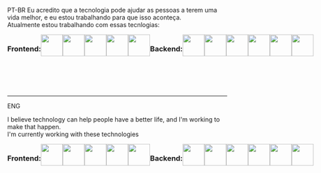  PT-BR
Eu acredito que a tecnologia pode ajudar as pessoas a terem uma vida melhor, e eu estou trabalhando para que isso aconteça.<br/>
Atualmente estou trabalhando com essas tecnlogias:

<div style="display:flex;">
  
 ### Frontend: 
<img style="cursor:text;" width='50px' height='50px'  src="https://cdn.jsdelivr.net/gh/devicons/devicon/icons/javascript/javascript-original.svg" />
<img  width='50px' height='50px' src="https://cdn.jsdelivr.net/gh/devicons/devicon/icons/react/react-original.svg" />
<img width='50px' height='50px' src="https://cdn.jsdelivr.net/gh/devicons/devicon/icons/nextjs/nextjs-original-wordmark.svg" />
<img width='50px' height='50px'  src="https://cdn.jsdelivr.net/gh/devicons/devicon/icons/sass/sass-original.svg" />
<img width='50px' height='50px'  src="https://cdn.jsdelivr.net/gh/devicons/devicon/icons/tailwindcss/tailwindcss-original-wordmark.svg" />

  
  ### Backend: <br/>
 <img width='50px' height='50px' src="https://cdn.jsdelivr.net/gh/devicons/devicon/icons/nodejs/nodejs-original.svg" />
  <img  width='50px' height='50px' src="https://cdn.jsdelivr.net/gh/devicons/devicon/icons/python/python-original.svg" />
  <img width='50px' height='50px' src="https://cdn.jsdelivr.net/gh/devicons/devicon/icons/postgresql/postgresql-original.svg" />
  <img width='50px' height='50px' src="https://cdn.jsdelivr.net/gh/devicons/devicon/icons/mongodb/mongodb-original.svg" />
  <img  width='50px' height='50px' src="https://cdn.jsdelivr.net/gh/devicons/devicon/icons/docker/docker-original.svg" />
  <img width='50px' height='50px' src="https://cdn.jsdelivr.net/gh/devicons/devicon/icons/amazonwebservices/amazonwebservices-original.svg" />
</div>

<br/>
<br/>
<br/>
<br/>

<hr style="color:green;"/>

ENG

I believe technology can help people have a better life, and I'm working to make that happen.<br/>
I'm currently working with these technologies

<div style="display:flex;">
  
 ### Frontend: 
<img width='50px' height='50px'  src="https://cdn.jsdelivr.net/gh/devicons/devicon/icons/javascript/javascript-original.svg" />
<img  width='50px' height='50px' src="https://cdn.jsdelivr.net/gh/devicons/devicon/icons/react/react-original.svg" />
<img width='50px' height='50px' src="https://cdn.jsdelivr.net/gh/devicons/devicon/icons/nextjs/nextjs-original-wordmark.svg" />
<img width='50px' height='50px'  src="https://cdn.jsdelivr.net/gh/devicons/devicon/icons/sass/sass-original.svg" />
<img width='50px' height='50px'  src="https://cdn.jsdelivr.net/gh/devicons/devicon/icons/tailwindcss/tailwindcss-original-wordmark.svg" />

  
  ### Backend: <br/>
 <img width='50px' height='50px' src="https://cdn.jsdelivr.net/gh/devicons/devicon/icons/nodejs/nodejs-original.svg" />
  <img  width='50px' height='50px' src="https://cdn.jsdelivr.net/gh/devicons/devicon/icons/python/python-original.svg" />
  <img width='50px' height='50px' src="https://cdn.jsdelivr.net/gh/devicons/devicon/icons/postgresql/postgresql-original.svg" />
  <img width='50px' height='50px' src="https://cdn.jsdelivr.net/gh/devicons/devicon/icons/mongodb/mongodb-original.svg" />
  <img  width='50px' height='50px' src="https://cdn.jsdelivr.net/gh/devicons/devicon/icons/docker/docker-original.svg" />
  <img width='50px' height='50px' src="https://cdn.jsdelivr.net/gh/devicons/devicon/icons/amazonwebservices/amazonwebservices-original.svg" />
</div>





<!--
**leonardobmessias/leonardobmessias** is a ✨ _special_ ✨ repository because its `README.md` (this file) appears on your GitHub profile.

Here are some ideas to get you started:

- 🔭 I’m currently working on ...
- 🌱 I’m currently learning ...
- 👯 I’m looking to collaborate on ...
- 🤔 I’m looking for help with ...
- 💬 Ask me about ...
- 📫 How to reach me: ...
- 😄 Pronouns: ...
- ⚡ Fun fact: ...
-->
